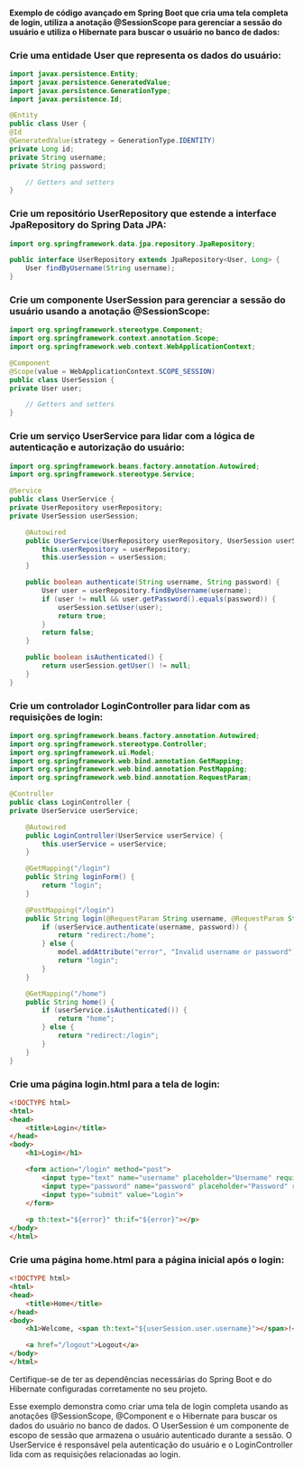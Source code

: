 #### Exemplo de código avançado em Spring Boot que cria uma tela completa de login, utiliza a anotação @SessionScope para gerenciar a sessão do usuário e utiliza o Hibernate para buscar o usuário no banco de dados:

### Crie uma entidade User que representa os dados do usuário:

```java
import javax.persistence.Entity;
import javax.persistence.GeneratedValue;
import javax.persistence.GenerationType;
import javax.persistence.Id;

@Entity
public class User {
@Id
@GeneratedValue(strategy = GenerationType.IDENTITY)
private Long id;
private String username;
private String password;

    // Getters and setters
}
```

### Crie um repositório UserRepository que estende a interface JpaRepository do Spring Data JPA:

```java
import org.springframework.data.jpa.repository.JpaRepository;

public interface UserRepository extends JpaRepository<User, Long> {
    User findByUsername(String username);
}
```

### Crie um componente UserSession para gerenciar a sessão do usuário usando a anotação @SessionScope:

```java
import org.springframework.stereotype.Component;
import org.springframework.context.annotation.Scope;
import org.springframework.web.context.WebApplicationContext;

@Component
@Scope(value = WebApplicationContext.SCOPE_SESSION)
public class UserSession {
private User user;

    // Getters and setters
}
```

### Crie um serviço UserService para lidar com a lógica de autenticação e autorização do usuário:

```java
import org.springframework.beans.factory.annotation.Autowired;
import org.springframework.stereotype.Service;

@Service
public class UserService {
private UserRepository userRepository;
private UserSession userSession;

    @Autowired
    public UserService(UserRepository userRepository, UserSession userSession) {
        this.userRepository = userRepository;
        this.userSession = userSession;
    }

    public boolean authenticate(String username, String password) {
        User user = userRepository.findByUsername(username);
        if (user != null && user.getPassword().equals(password)) {
            userSession.setUser(user);
            return true;
        }
        return false;
    }

    public boolean isAuthenticated() {
        return userSession.getUser() != null;
    }
}
```

### Crie um controlador LoginController para lidar com as requisições de login:

```java
import org.springframework.beans.factory.annotation.Autowired;
import org.springframework.stereotype.Controller;
import org.springframework.ui.Model;
import org.springframework.web.bind.annotation.GetMapping;
import org.springframework.web.bind.annotation.PostMapping;
import org.springframework.web.bind.annotation.RequestParam;

@Controller
public class LoginController {
private UserService userService;

    @Autowired
    public LoginController(UserService userService) {
        this.userService = userService;
    }

    @GetMapping("/login")
    public String loginForm() {
        return "login";
    }

    @PostMapping("/login")
    public String login(@RequestParam String username, @RequestParam String password, Model model) {
        if (userService.authenticate(username, password)) {
            return "redirect:/home";
        } else {
            model.addAttribute("error", "Invalid username or password");
            return "login";
        }
    }

    @GetMapping("/home")
    public String home() {
        if (userService.isAuthenticated()) {
            return "home";
        } else {
            return "redirect:/login";
        }
    }
}
```

### Crie uma página login.html para a tela de login:

```html
<!DOCTYPE html>
<html>
<head>
    <title>Login</title>
</head>
<body>
    <h1>Login</h1>

    <form action="/login" method="post">
        <input type="text" name="username" placeholder="Username" required><br>
        <input type="password" name="password" placeholder="Password" required><br>
        <input type="submit" value="Login">
    </form>
    
    <p th:text="${error}" th:if="${error}"></p>
</body>
</html>
```

### Crie uma página home.html para a página inicial após o login:

```html
<!DOCTYPE html>
<html>
<head>
    <title>Home</title>
</head>
<body>
    <h1>Welcome, <span th:text="${userSession.user.username}"></span>!</h1>

    <a href="/logout">Logout</a>
</body>
</html>
```

Certifique-se de ter as dependências necessárias do Spring Boot e do Hibernate configuradas corretamente no seu projeto.

Esse exemplo demonstra como criar uma tela de login completa usando as anotações @SessionScope, @Component e o Hibernate para buscar os dados do usuário no banco de dados. O UserSession é um componente de escopo de sessão que armazena o usuário autenticado durante a sessão. O UserService é responsável pela autenticação do usuário e o LoginController lida com as requisições relacionadas ao login.

